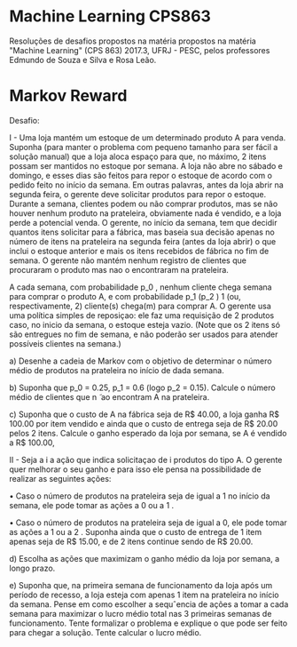 # Machine Learning CPS863
Resoluções de desafios propostos na matéria propostos na matéria "Machine Learning" (CPS 863) 2017.3, UFRJ - PESC, pelos professores Edmundo de Souza e Silva e Rosa Leão.

# Markov Reward

Desafio:

I - Uma loja mantém um estoque de um determinado produto A para venda. Suponha (para manter o
problema com pequeno tamanho para ser fácil a solução manual) que a loja aloca espaço para que, no
máximo, 2 itens possam ser mantidos no estoque por semana. A loja não abre no sábado e domingo,
e esses dias são feitos para repor o estoque de acordo com o pedido feito no início da semana. Em
outras palavras, antes da loja abrir na segunda feira, o gerente deve solicitar produtos para repor o
estoque. Durante a semana, clientes podem ou não comprar produtos, mas se não houver nenhum
produto na prateleira, obviamente nada é vendido, e a loja perde a potencial venda. O gerente, no
início da semana, tem que decidir quantos itens solicitar para a fábrica, mas baseia sua decisão apenas
no número de itens na prateleira na segunda feira (antes da loja abrir) o que inclui o estoque anterior
e mais os itens recebidos de fábrica no fim de semana. O gerente não mantém nenhum registro de
clientes que procuraram o produto mas nao o encontraram na prateleira.

  A cada semana, com probabilidade p_0 , nenhum cliente chega semana para comprar o produto A, e
com probabilidade p_1 (p_2 ) 1 (ou, respectivamente, 2) cliente(s) chega(m) para comprar A. O gerente
usa uma política simples de reposiçao: ele faz uma requisição de 2 produtos caso, no inicio da semana,
o estoque esteja vazio. (Note que os 2 itens só são entregues no fim de semana, e não poderão ser
usados para atender possíveis clientes na semana.)


a) Desenhe a cadeia de Markov com o objetivo de determinar o número médio de produtos na
prateleira no início de dada semana.

b) Suponha que p_0 = 0.25, p_1 = 0.6 (logo p_2 = 0.15). Calcule o número médio de clientes que n ̃
ao
encontram A na prateleira.

c) Suponha que o custo de A na fábrica seja de R$ 40.00, a loja ganha R$ 100.00 por item vendido
e ainda que o custo de entrega seja de R$ 20.00 pelos 2 itens. Calcule o ganho esperado da loja
por semana, se A é vendido a R$ 100.00,

II - Seja a i a ação que indica solicitaçao de i produtos do tipo A. O gerente quer melhorar o seu ganho
e para isso ele pensa na possibilidade de realizar as seguintes ações:

• Caso o número de produtos na prateleira seja de igual a 1 no início da semana, ele pode tomar
as ações a 0 ou a 1 .

• Caso o número de produtos na prateleira seja de igual a 0, ele pode tomar as ações a 1 ou a 2 .
Suponha ainda que o custo de entrega de 1 item apenas seja de R$ 15.00, e de 2 itens continue sendo
de R$ 20.00.


d) Escolha as ações que maximizam o ganho médio da loja por semana, a longo prazo.

e) Suponha que, na primeira semana de funcionamento da loja após um período de recesso, a loja
esteja com apenas 1 item na prateleira no início da semana. Pense em como escolher a sequˆencia
de ações a tomar a cada semana para maximizar o lucro médio total nas 3 primeiras semanas
de funcionamento. Tente formalizar o problema e explique o que pode ser feito para chegar a
solução. Tente calcular o lucro médio.
